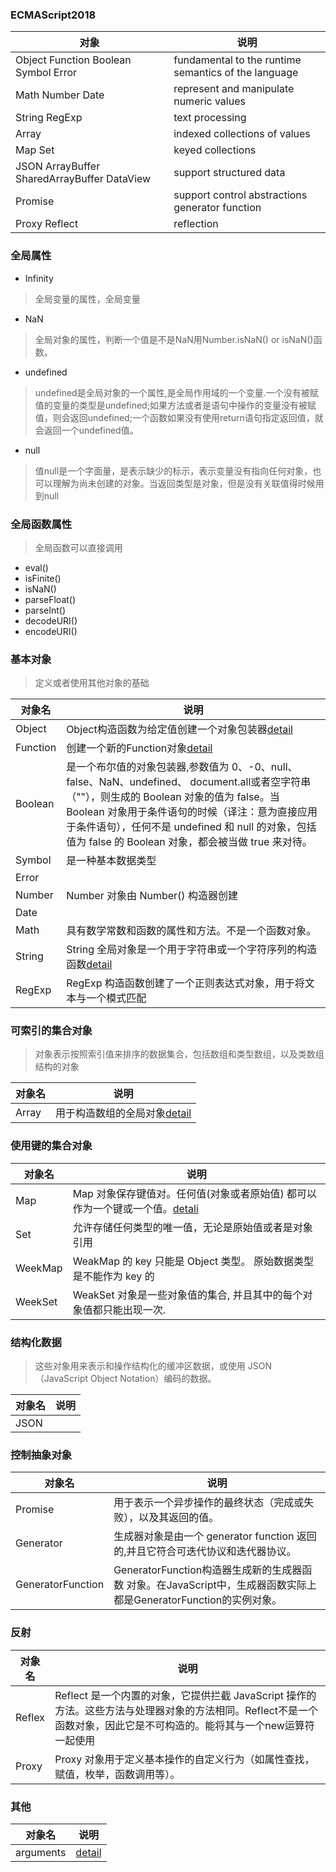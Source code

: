 ### ECMAScript2018
对象|说明
-|-
Object Function Boolean Symbol Error|fundamental to the runtime semantics of the language
Math Number Date|represent and manipulate numeric values
String RegExp|text processing
Array|indexed collections of values
Map Set| keyed collections
JSON ArrayBuffer SharedArrayBuffer DataView|support structured data
Promise|support control abstractions generator function
Proxy Reflect|reflection
### 全局属性

- Infinity

> 全局变量的属性，全局变量

- NaN

> 全局对象的属性，判断一个值是不是NaN用Number.isNaN() or isNaN()函数。

- undefined

> undefined是全局对象的一个属性,是全局作用域的一个变量.一个没有被赋值的变量的类型是undefined;如果方法或者是语句中操作的变量没有被赋值，则会返回undefined;一个函数如果没有使用return语句指定返回值，就会返回一个undefined值。

- null

> 值null是一个字面量，是表示缺少的标示，表示变量没有指向任何对象，也可以理解为尚未创建的对象。当返回类型是对象，但是没有关联值得时候用到null

### 全局函数属性

> 全局函数可以直接调用

- eval()
- isFinite()
- isNaN()
- parseFloat()
- parseInt()
- decodeURI()
- encodeURI()

### 基本对象

> 定义或者使用其他对象的基础

|对象名|说明
|-|-
|Object|Object构造函数为给定值创建一个对象包装器[detail](https://github.com/wanni-yang/frontend-learning/blob/master/javascript/Object.md)
|Function|创建一个新的Function对象[detail](https://github.com/wanni-yang/frontend-learning/blob/master/javascript/%E5%87%BD%E6%95%B0/%E5%86%85%E7%BD%AE%E5%B1%9E%E6%80%A7%E5%92%8C%E6%96%B9%E6%B3%95.md)
|Boolean|是一个布尔值的对象包装器,参数值为 0、-0、null、false、NaN、undefined、 document.all或者空字符串（""），则生成的 Boolean 对象的值为 false。当 Boolean 对象用于条件语句的时候（译注：意为直接应用于条件语句），任何不是 undefined 和 null 的对象，包括值为 false 的 Boolean 对象，都会被当做 true 来对待。
|Symbol|是一种基本数据类型
|Error|
|Number|Number 对象由 Number() 构造器创建
|Date|
|Math|具有数学常数和函数的属性和方法。不是一个函数对象。
|String|String 全局对象是一个用于字符串或一个字符序列的构造函数[detail](https://github.com/wanni-yang/frontend-learning/blob/master/javascript/String.md)
|RegExp|RegExp 构造函数创建了一个正则表达式对象，用于将文本与一个模式匹配

### 可索引的集合对象 

> 对象表示按照索引值来排序的数据集合，包括数组和类型数组，以及类数组结构的对象

|对象名|说明
|-|-
|Array|用于构造数组的全局对象[detail](https://github.com/wanni-yang/frontend-learning/blob/master/javascript/%E6%95%B0%E7%BB%84/%E5%86%85%E7%BD%AE%E5%B1%9E%E6%80%A7%E5%92%8C%E6%96%B9%E6%B3%95.md)

### 使用键的集合对象

|对象名|说明
|-|-
|Map|Map 对象保存键值对。任何值(对象或者原始值) 都可以作为一个键或一个值。[detali](https://github.com/wanni-yang/frontend-learning/blob/master/javascript/Map.md)
|Set|允许存储任何类型的唯一值，无论是原始值或者是对象引用
|WeekMap|WeakMap 的 key 只能是 Object 类型。 原始数据类型 是不能作为 key 的
|WeekSet|WeakSet 对象是一些对象值的集合, 并且其中的每个对象值都只能出现一次.

### 结构化数据

> 这些对象用来表示和操作结构化的缓冲区数据，或使用 JSON （JavaScript Object Notation）编码的数据。

|对象名|说明
|-|-
|JSON|

### 控制抽象对象

|对象名|说明
|-|-
|Promise|用于表示一个异步操作的最终状态（完成或失败），以及其返回的值。
|Generator|生成器对象是由一个 generator function 返回的,并且它符合可迭代协议和迭代器协议。
|GeneratorFunction|GeneratorFunction构造器生成新的生成器函数 对象。在JavaScript中，生成器函数实际上都是GeneratorFunction的实例对象。

### 反射

|对象名|说明
|-|-
|Reflex|Reflect 是一个内置的对象，它提供拦截 JavaScript 操作的方法。这些方法与处理器对象的方法相同。Reflect不是一个函数对象，因此它是不可构造的。能将其与一个new运算符一起使用
|Proxy|Proxy 对象用于定义基本操作的自定义行为（如属性查找，赋值，枚举，函数调用等）。

### 其他

|对象名|说明
|-|-
|arguments|[detail](https://github.com/wanni-yang/frontend-learning/blob/master/javascript/%E5%87%BD%E6%95%B0/arguments%E5%AF%B9%E8%B1%A1.md)


